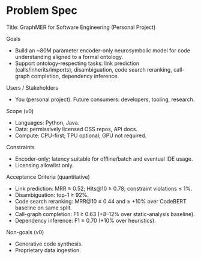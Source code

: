 # Problem Spec

Title: GraphMER for Software Engineering (Personal Project)

Goals
- Build an ~80M parameter encoder-only neurosymbolic model for code understanding aligned to a formal ontology.
- Support ontology-respecting tasks: link prediction (calls/inherits/imports), disambiguation, code search reranking, call-graph completion, dependency inference.

Users / Stakeholders
- You (personal project). Future consumers: developers, tooling, research.

Scope (v0)
- Languages: Python, Java.
- Data: permissively licensed OSS repos, API docs.
- Compute: CPU-first; TPU optional; GPU not required.

Constraints
- Encoder-only; latency suitable for offline/batch and eventual IDE usage.
- Licensing allowlist only.

Acceptance Criteria (quantitative)
- Link prediction: MRR ≥ 0.52; Hits@10 ≥ 0.78; constraint violations ≤ 1%.
- Disambiguation: top-1 ≥ 92%.
- Code search reranking: MRR@10 ≥ 0.44 and ≥ +10% over CodeBERT baseline on same split.
- Call-graph completion: F1 ≥ 0.63 (+8–12% over static-analysis baseline).
- Dependency inference: F1 ≥ 0.70 (+10% over heuristics).

Non-goals (v0)
- Generative code synthesis.
- Proprietary data ingestion.

